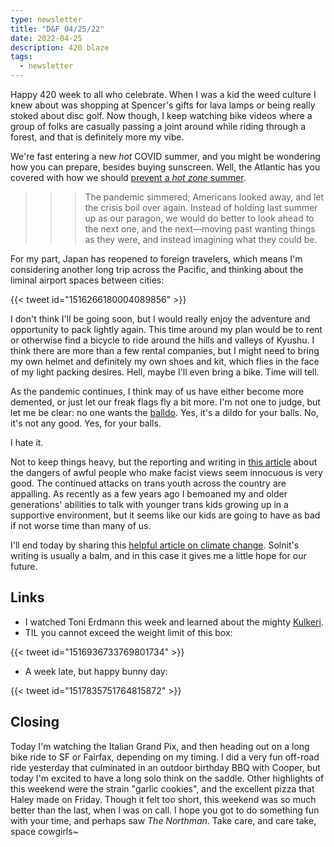 ```yaml
---
type: newsletter
title: "D&F 04/25/22"
date: 2022-04-25
description: 420 blaze
tags:
  - newsletter
---
```


Happy 420 week to all who celebrate. When I was a kid the weed culture I knew about was shopping at Spencer's gifts for lava lamps or being really stoked about disc golf. Now though, I keep watching bike videos where a group of folks are casually passing a joint around while riding through a forest, and that is definitely more my vibe. 

We're fast entering a new _hot_ COVID summer, and you might be wondering how you can prepare, besides buying sunscreen. Well, the Atlantic has you covered with how we should [prevent a _hot zone_ summer](https://www.theatlantic.com/health/archive/2022/04/covid-pandemic-free-summer/629568/).

>>> The pandemic simmered; Americans looked away, and let the crisis boil over again. Instead of holding last summer up as our paragon, we would do better to look ahead to the next one, and the next—moving past wanting things as they were, and instead imagining what they could be.

For my part, Japan has reopened to foreign travelers, which means I'm considering another long trip across the Pacific, and thinking about the liminal airport spaces between cities:

{{< tweet id="1516266180004089856" >}}

I don't think I'll be going soon, but I would really enjoy the adventure and opportunity to pack lightly again. This time around my plan would be to rent or otherwise find a bicycle to ride around the hills and valleys of Kyushu. I think there are more than a few rental companies, but I might need to bring my own helmet and definitely my own shoes and kit, which flies in the face of my light packing desires. Hell, maybe I'll even bring a bike. Time will tell.

As the pandemic continues, I think may of us have either become more demented, or just let our freak flags fly a bit more. I'm not one to judge, but let me be clear: no one wants the [balldo](https://www.vice.com/en/article/m7vvm4/balldo-sex-toy-review). Yes, it's a dildo for your balls. No, it's not any good. Yes, for your balls.

I hate it.

Not to keep things heavy, but the reporting and writing in [this article](https://proteanmag.com/2022/04/22/singal-and-the-noise/) about the dangers of awful people who make facist views seem innocuous is very good. The continued attacks on trans youth across the country are appalling. As recently as a few years ago I bemoaned my and older generations' abilities to talk with younger trans kids growing up in a supportive environment, but it seems like our kids are going to have as bad if not worse time than many of us. 

I'll end today by sharing this [helpful article on climate change](https://www.theguardian.com/environment/2021/nov/18/ten-ways-confront-climate-crisis-without-losing-hope-rebecca-solnit-reconstruction-after-covid). Solnit's writing is usually a balm, and in this case it gives me a little hope for our future. 

## Links

- I watched Toni Erdmann this week and learned about the mighty [Kulkeri](https://en.wikipedia.org/wiki/Kukeri).
- TIL you cannot exceed the weight limit of this box:

{{< tweet id="1516936733769801734" >}}

- A week late, but happy bunny day:

{{< tweet id="1517835751764815872" >}}

## Closing

Today I'm watching the Italian Grand Pix, and then heading out on a long bike ride to SF or Fairfax, depending on my timing. I did a very fun off-road ride yesterday that culminated in an outdoor birthday BBQ with Cooper, but today I'm excited to have a long solo think on the saddle. Other highlights of this weekend were the strain "garlic cookies", and the excellent pizza that Haley made on Friday. Though it felt too short, this weekend was so much better than the last, when I was on call. I hope you got to do something fun with your time, and perhaps saw _The Northman_. Take care, and care take, space cowgirls~